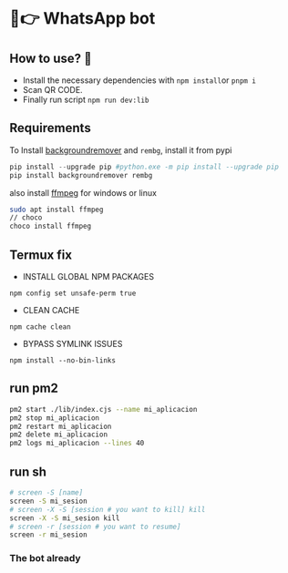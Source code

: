 # 🤩👉 WhatsApp bot

## How to use? 🤔

- Install the necessary dependencies with `npm install`or `pnpm i`
- Scan QR CODE.
- Finally run script `npm run dev:lib`

## Requirements

To Install [backgroundremover](https://github.com/nadermx/backgroundremover) and `rembg`, install it from pypi

```python
pip install --upgrade pip #python.exe -m pip install --upgrade pip
pip install backgroundremover rembg
```

also install [ffmpeg](https://ffmpeg.org/) for windows or linux
  
```sh
sudo apt install ffmpeg
// choco
choco install ffmpeg

```

## Termux fix

- INSTALL GLOBAL NPM PACKAGES

```node
npm config set unsafe-perm true
```

- CLEAN CACHE

```node
npm cache clean
```

- BYPASS SYMLINK ISSUES

```node
npm install --no-bin-links
```

## run pm2

```sh
pm2 start ./lib/index.cjs --name mi_aplicacion
pm2 stop mi_aplicacion
pm2 restart mi_aplicacion
pm2 delete mi_aplicacion
pm2 logs mi_aplicacion --lines 40
```

## run sh

```sh
# screen -S [name]
screen -S mi_sesion
# screen -X -S [session # you want to kill] kill
screen -X -S mi_sesion kill
# screen -r [session # you want to resume]
screen -r mi_sesion
```

### The bot already
